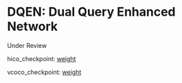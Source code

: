 # DQEN: Dual Query Enhanced Network

Under Review

hico_checkpoint: [weight](https://drive.google.com/file/d/1I0eJOw877alyfNi-fLCF4vQYJP0yjIPd/view?usp=sharing)

vcoco_checkpoint: [weight](https://drive.google.com/file/d/11VWzYk6RwQ9hml0_SLElAhL9IIKxzyyV/view?usp=sharing)
